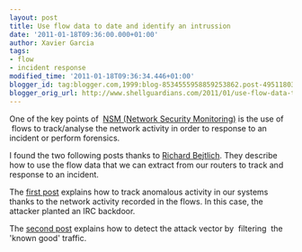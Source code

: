 ```yaml
---
layout: post
title: Use flow data to date and identify an intrussion
date: '2011-01-18T09:36:00.000+01:00'
author: Xavier Garcia
tags:
- flow
- incident response
modified_time: '2011-01-18T09:36:34.446+01:00'
blogger_id: tag:blogger.com,1999:blog-8534555958859253862.post-4951180336576448757
blogger_orig_url: http://www.shellguardians.com/2011/01/use-flow-data-to-date-and-identify.html
---
```

One of the key points of  [NSM (Network Security Monitoring)](http://nsmwiki.org/Main_Page) is the use of  flows to track/analyse the network activity in order to response to an incident or perform forensics.  
  
I found the two following posts thanks to [Richard Bejtlich](http://taosecurity.blogspot.com/). They describe how to use the flow data that we can extract from our routers to track and response to an incident.  
  
The [first post](http://blather.michaelwlucas.com/?p=482) explains how to track anomalous activity in our systems thanks to the network activity recorded in the flows. In this case, the attacker planted an IRC backdoor.  
  
The [second post](http://blather.michaelwlucas.com/?p=494) explains how to detect the attack vector by  filtering  the 'known good' traffic.
